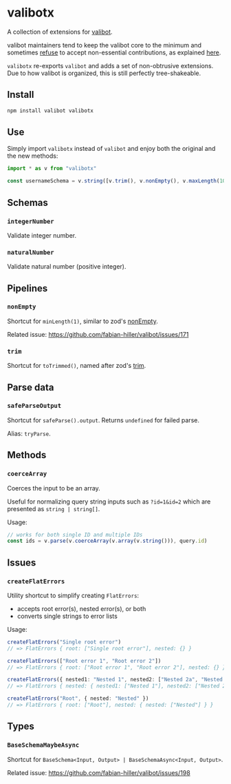 # valibotx

A collection of extensions for [valibot](https://valibot.dev/).

valibot maintainers tend to keep the valibot core to the minimum and sometimes [refuse](https://github.com/fabian-hiller/valibot/issues/171#issuecomment-1726646389) to accept non-essential contributions, as explained [here](https://github.com/fabian-hiller/valibot/issues/198#issuecomment-1749261796).

`valibotx` re-exports `valibot` and adds a set of non-obtrusive extensions. Due to how valibot is organized, this is still perfectly tree-shakeable.

## Install

```sh
npm install valibot valibotx
```

## Use

Simply import `valibotx` instead of `valibot` and enjoy both the original and the new methods:

```ts
import * as v from "valibotx"

const usernameSchema = v.string([v.trim(), v.nonEmpty(), v.maxLength(100)])
```

## Schemas

### `integerNumber`

Validate integer number.

### `naturalNumber`

Validate natural number (positive integer).

## Pipelines

### `nonEmpty`

Shortcut for `minLength(1)`, similar to zod's [nonEmpty](https://github.com/colinhacks/zod#nonempty).

Related issue: https://github.com/fabian-hiller/valibot/issues/171

### `trim`

Shortcut for `toTrimmed()`, named after zod's [trim](https://github.com/colinhacks/zod/#strings).

## Parse data

### `safeParseOutput`

Shortcut for `safeParse().output`. Returns `undefined` for failed parse.

Alias: `tryParse`.

## Methods

### `coerceArray`

Coerces the input to be an array.

Useful for normalizing query string inputs such as `?id=1&id=2` which are presented as `string | string[]`.

Usage:

```ts
// works for both single ID and multiple IDs
const ids = v.parse(v.coerceArray(v.array(v.string())), query.id)
```

## Issues

### `createFlatErrors`

Utility shortcut to simplify creating `FlatErrors`:

- accepts root error(s), nested error(s), or both
- converts single strings to error lists

Usage:

```ts
createFlatErrors("Single root error")
// => FlatErrors { root: ["Single root error"], nested: {} }

createFlatErrors(["Root error 1", "Root error 2"])
// => FlatErrors { root: ["Root error 1", "Root error 2"], nested: {} }

createFlatErrors({ nested1: "Nested 1", nested2: ["Nested 2a", "Nested 2b"] })
// => FlatErrors { nested: { nested1: ["Nested 1"], nested2: ["Nested 2a", "Nested 2b"] } }

createFlatErrors("Root", { nested: "Nested" })
// => FlatErrors { root: ["Root"], nested: { nested: ["Nested"] } }
```

## Types

### `BaseSchemaMaybeAsync`

Shortcut for `BaseSchema<Input, Output> | BaseSchemaAsync<Input, Output>`.

Related issue: https://github.com/fabian-hiller/valibot/issues/198
